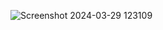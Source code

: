 ![Screenshot 2024-03-29 123109](https://github.com/TodorTeklevchiev/Google-Loader-HTML5-CSS3/assets/64478394/47365fe8-aa7d-4763-82d5-c6c2a5defaf3)

